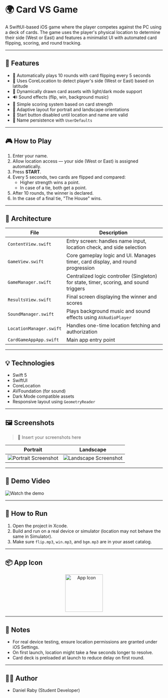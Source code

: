 # 🌍 Card VS Game

A SwiftUI-based iOS game where the player competes against the PC using a deck of cards. The game uses the player's physical location to determine their side (West or East) and features a minimalist UI with automated card flipping, scoring, and round tracking.

---

## 📱 Features

- 🔁 Automatically plays 10 rounds with card flipping every 5 seconds
- 📍 Uses CoreLocation to detect player's side (West or East) based on latitude
- 🎴 Dynamically drawn card assets with light/dark mode support
- 🔊 Sound effects (flip, win, background music)
- 🧠 Simple scoring system based on card strength
- 🎨 Adaptive layout for portrait and landscape orientations
- 🧭 Start button disabled until location and name are valid
- 💾 Name persistence with `UserDefaults`

---

## 🎮 How to Play

1. Enter your name.
2. Allow location access — your side (West or East) is assigned automatically.
3. Press **START**.
4. Every 5 seconds, two cards are flipped and compared:
   - Higher strength wins a point.
   - In case of a tie, both get a point.
5. After 10 rounds, the winner is declared.
6. In the case of a final tie, "The House" wins.

---

## 🧩 Architecture

| File | Description |
|------|-------------|
| `ContentView.swift` | Entry screen: handles name input, location check, and side selection |
| `GameView.swift` | Core gameplay logic and UI. Manages timer, card display, and round progression |
| `GameManager.swift` | Centralized logic controller (Singleton) for state, timer, scoring, and sound triggers |
| `ResultsView.swift` | Final screen displaying the winner and scores |
| `SoundManager.swift` | Plays background music and sound effects using `AVAudioPlayer` |
| `LocationManager.swift` | Handles one-time location fetching and authorization |
| `CardGameAppApp.swift` | Main app entry point |

---

## 💡 Technologies

- Swift 5
- SwiftUI
- CoreLocation
- AVFoundation (for sound)
- Dark Mode compatible assets
- Responsive layout using `GeometryReader`

---

## 🖼️ Screenshots

> 🧩 Insert your screenshots here

| Portrait | Landscape |
|----------|-----------|
| ![Portrait Screenshot](screenshots/portrait.png) | ![Landscape Screenshot](screenshots/landscape.png) |

---

## 🎥 Demo Video


![Watch the demo]([https://www.youtube.com/watch?v=your-video-id-here](https://github.com/user-attachments/assets/0dfe49ac-6d95-4ac5-a81f-d5dd55189e3b]))





---

## 🧪 How to Run

1. Open the project in Xcode.
2. Build and run on a real device or simulator (location may not behave the same in Simulator).
3. Make sure `flip.mp3`, `win.mp3`, and `bgm.mp3` are in your asset catalog.

---

## 📦 App Icon

<div align="center">
  <img src="Assets/AppIcon.png" width="120" alt="App Icon"/>
</div>

---

## 📍 Notes

- For real device testing, ensure location permissions are granted under iOS Settings.
- On first launch, location might take a few seconds longer to resolve.
- Card deck is preloaded at launch to reduce delay on first round.

---

## 🧑‍💻 Author

- Daniel Raby (Student Developer)
